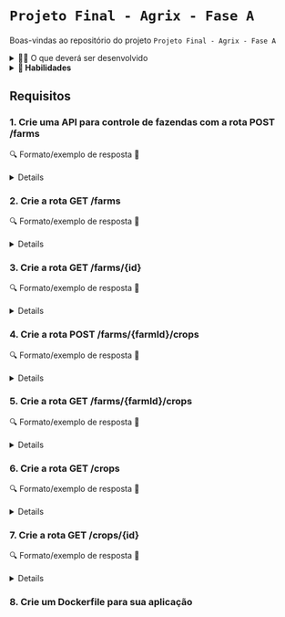 # `Projeto Final - Agrix - Fase A`

Boas-vindas ao repositório do projeto `Projeto Final - Agrix - Fase A`

<details>
  <summary>👨‍💻 O que deverá ser desenvolvido</summary><br />

Maria e João são pessoas empreendedoras que estão muito preocupadas com os impactos ambientais e
sociais dos nossos processos agrícolas. Por isso, decidiram criar a AgroTech, uma empresa
especializada em tecnologias para melhorar a eficiência no cultivo de plantações. Isso visa reduzir
o desperdício de recursos em geral e de alimentos em específico, fazendo um uso mais responsável da
terra disponível para plantio.

O primeiro produto dessa empresa será o Agrix, um sistema que permitirá a gestão e o monitoramento
das fazendas participantes. Esse produto será desenvolvido em fases.

Neste projeto você deverá desenvolver uma aplicação Spring Boot com algumas funcionalidades
iniciais, e que servirá de base para as próximas fases.

</details>

<details>
  <summary><strong>📝 Habilidades  </strong></summary>

- Aplicar o conhecimento do ecossistema Spring para criar rotas da API.
- Aplicar a injeção de dependência para conectar as camadas de controle, serviço e persistência.
- Utilizar o Spring Data JPA para implementar entidades e repositórios para a persistência em banco
  de dados.
- Implementar gerenciamento de erros no Spring Web.
- Criar o Dockerfile para configurar a aplicação para execução no Docker.

</details>





## Requisitos

### 1. Crie uma API para controle de fazendas com a rota POST /farms

<summary>🔍 Formato/exemplo de resposta 📸</summary><br />

<details> 
  <img width="1000" alt="POSTfarm" src="./images/POSTfarm.png">
</details>


### 2. Crie a rota GET /farms

<summary>🔍 Formato/exemplo de resposta 📸</summary><br />

<details> 
 <img width="1000" alt="GETfarms" src="./images/GETfarms.png">
</details>


### 3. Crie a rota GET /farms/{id}

<summary>🔍 Formato/exemplo de resposta 📸</summary><br />

<details>
  <img width="1000" alt="GETfarmsById" src="./images/GETfarmsID.png">
</details>

### 4. Crie a rota POST /farms/{farmId}/crops

<summary>🔍 Formato/exemplo de resposta 📸</summary><br />

  <details> 
    <img width="1000" alt="POSTcrop" src="./images/POSTCrop.png">
  </details>

### 5. Crie a rota GET /farms/{farmId}/crops

  <summary>🔍 Formato/exemplo de resposta 📸</summary><br />

  <details> 📸
    <img width="1000" alt="GETfarmIdCrop" src="./images/GETfarmIdCrop.png">
  </details>


### 6. Crie a rota GET /crops

  <summary>🔍 Formato/exemplo de resposta 📸</summary><br />

  <details> 📸
    <img width="1000" alt="GETcrops" src="./images/GETcrops.png">
  </details>

### 7. Crie a rota GET /crops/{id}

  <summary>🔍 Formato/exemplo de resposta 📸</summary><br />
  <details> 📸
    <img width="1000" alt="GETcropsById" src="./images/GETCropId.png">
  </details>



### 8. Crie um Dockerfile para sua aplicação

